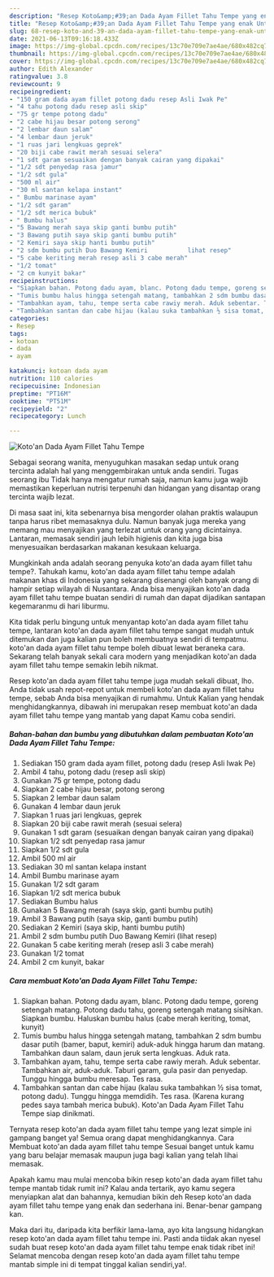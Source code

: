 ```yaml
---
description: "Resep Koto&amp;#39;an Dada Ayam Fillet Tahu Tempe yang enak Untuk Jualan"
title: "Resep Koto&amp;#39;an Dada Ayam Fillet Tahu Tempe yang enak Untuk Jualan"
slug: 68-resep-koto-and-39-an-dada-ayam-fillet-tahu-tempe-yang-enak-untuk-jualan
date: 2021-06-13T09:16:18.433Z
image: https://img-global.cpcdn.com/recipes/13c70e709e7ae4ae/680x482cq70/kotoan-dada-ayam-fillet-tahu-tempe-foto-resep-utama.jpg
thumbnail: https://img-global.cpcdn.com/recipes/13c70e709e7ae4ae/680x482cq70/kotoan-dada-ayam-fillet-tahu-tempe-foto-resep-utama.jpg
cover: https://img-global.cpcdn.com/recipes/13c70e709e7ae4ae/680x482cq70/kotoan-dada-ayam-fillet-tahu-tempe-foto-resep-utama.jpg
author: Edith Alexander
ratingvalue: 3.8
reviewcount: 9
recipeingredient:
- "150 gram dada ayam fillet potong dadu resep Asli Iwak Pe"
- "4 tahu potong dadu resep asli skip"
- "75 gr tempe potong dadu"
- "2 cabe hijau besar potong serong"
- "2 lembar daun salam"
- "4 lembar daun jeruk"
- "1 ruas jari lengkuas geprek"
- "20 biji cabe rawit merah sesuai selera"
- "1 sdt garam sesuaikan dengan banyak cairan yang dipakai"
- "1/2 sdt penyedap rasa jamur"
- "1/2 sdt gula"
- "500 ml air"
- "30 ml santan kelapa instant"
- " Bumbu marinase ayam"
- "1/2 sdt garam"
- "1/2 sdt merica bubuk"
- " Bumbu halus"
- "5 Bawang merah saya skip ganti bumbu putih"
- "3 Bawang putih saya skip ganti bumbu putih"
- "2 Kemiri saya skip hanti bumbu putih"
- "2 sdm bumbu putih Duo Bawang Kemiri           lihat resep"
- "5 cabe keriting merah resep asli 3 cabe merah"
- "1/2 tomat"
- "2 cm kunyit bakar"
recipeinstructions:
- "Siapkan bahan. Potong dadu ayam, blanc. Potong dadu tempe, goreng setengah matang. Potong dadu tahu, goreng setengah matang sisihkan. Siapkan bumbu. Haluskan bumbu halus (cabe merah keriting, tomat, kunyit)"
- "Tumis bumbu halus hingga setengah matang, tambahkan 2 sdm bumbu dasar putih (bamer, baput, kemiri) aduk-aduk hingga harum dan matang. Tambahkan daun salam, daun jeruk serta lengkuas. Aduk rata."
- "Tambahkan ayam, tahu, tempe serta cabe rawiy merah. Aduk sebentar. Tambahkan air, aduk-aduk. Taburi garam, gula pasir dan penyedap. Tunggu hingga bumbu meresap. Tes rasa."
- "Tambahkan santan dan cabe hijau (kalau suka tambahkan ½ sisa tomat, potong dadu). Tunggu hingga memdidih. Tes rasa. (Karena kurang pedes saya tambah merica bubuk). Koto&#39;an Dada Ayam Fillet Tahu Tempe siap dinikmati."
categories:
- Resep
tags:
- kotoan
- dada
- ayam

katakunci: kotoan dada ayam 
nutrition: 110 calories
recipecuisine: Indonesian
preptime: "PT16M"
cooktime: "PT51M"
recipeyield: "2"
recipecategory: Lunch

---
```



![Koto&#39;an Dada Ayam Fillet Tahu Tempe](https://img-global.cpcdn.com/recipes/13c70e709e7ae4ae/680x482cq70/kotoan-dada-ayam-fillet-tahu-tempe-foto-resep-utama.jpg)

Sebagai seorang wanita, menyuguhkan masakan sedap untuk orang tercinta adalah hal yang menggembirakan untuk anda sendiri. Tugas seorang ibu Tidak hanya mengatur rumah saja, namun kamu juga wajib memastikan keperluan nutrisi terpenuhi dan hidangan yang disantap orang tercinta wajib lezat.

Di masa  saat ini, kita sebenarnya bisa mengorder olahan praktis walaupun tanpa harus ribet memasaknya dulu. Namun banyak juga mereka yang memang mau menyajikan yang terlezat untuk orang yang dicintainya. Lantaran, memasak sendiri jauh lebih higienis dan kita juga bisa menyesuaikan berdasarkan makanan kesukaan keluarga. 



Mungkinkah anda adalah seorang penyuka koto&#39;an dada ayam fillet tahu tempe?. Tahukah kamu, koto&#39;an dada ayam fillet tahu tempe adalah makanan khas di Indonesia yang sekarang disenangi oleh banyak orang di hampir setiap wilayah di Nusantara. Anda bisa menyajikan koto&#39;an dada ayam fillet tahu tempe buatan sendiri di rumah dan dapat dijadikan santapan kegemaranmu di hari liburmu.

Kita tidak perlu bingung untuk menyantap koto&#39;an dada ayam fillet tahu tempe, lantaran koto&#39;an dada ayam fillet tahu tempe sangat mudah untuk ditemukan dan juga kalian pun boleh membuatnya sendiri di tempatmu. koto&#39;an dada ayam fillet tahu tempe boleh dibuat lewat beraneka cara. Sekarang telah banyak sekali cara modern yang menjadikan koto&#39;an dada ayam fillet tahu tempe semakin lebih nikmat.

Resep koto&#39;an dada ayam fillet tahu tempe juga mudah sekali dibuat, lho. Anda tidak usah repot-repot untuk membeli koto&#39;an dada ayam fillet tahu tempe, sebab Anda bisa menyajikan di rumahmu. Untuk Kalian yang hendak menghidangkannya, dibawah ini merupakan resep membuat koto&#39;an dada ayam fillet tahu tempe yang mantab yang dapat Kamu coba sendiri.

<!--inarticleads1-->

##### Bahan-bahan dan bumbu yang dibutuhkan dalam pembuatan Koto&#39;an Dada Ayam Fillet Tahu Tempe:

1. Sediakan 150 gram dada ayam fillet, potong dadu (resep Asli Iwak Pe)
1. Ambil 4 tahu, potong dadu (resep asli skip)
1. Gunakan 75 gr tempe, potong dadu
1. Siapkan 2 cabe hijau besar, potong serong
1. Siapkan 2 lembar daun salam
1. Gunakan 4 lembar daun jeruk
1. Siapkan 1 ruas jari lengkuas, geprek
1. Siapkan 20 biji cabe rawit merah (sesuai selera)
1. Gunakan 1 sdt garam (sesuaikan dengan banyak cairan yang dipakai)
1. Siapkan 1/2 sdt penyedap rasa jamur
1. Siapkan 1/2 sdt gula
1. Ambil 500 ml air
1. Sediakan 30 ml santan kelapa instant
1. Ambil  Bumbu marinase ayam
1. Gunakan 1/2 sdt garam
1. Siapkan 1/2 sdt merica bubuk
1. Sediakan  Bumbu halus
1. Gunakan 5 Bawang merah (saya skip, ganti bumbu putih)
1. Ambil 3 Bawang putih (saya skip, ganti bumbu putih)
1. Sediakan 2 Kemiri (saya skip, hanti bumbu putih)
1. Ambil 2 sdm bumbu putih Duo Bawang Kemiri           (lihat resep)
1. Gunakan 5 cabe keriting merah (resep asli 3 cabe merah)
1. Gunakan 1/2 tomat
1. Ambil 2 cm kunyit, bakar




<!--inarticleads2-->

##### Cara membuat Koto&#39;an Dada Ayam Fillet Tahu Tempe:

1. Siapkan bahan. Potong dadu ayam, blanc. Potong dadu tempe, goreng setengah matang. Potong dadu tahu, goreng setengah matang sisihkan. Siapkan bumbu. Haluskan bumbu halus (cabe merah keriting, tomat, kunyit)
1. Tumis bumbu halus hingga setengah matang, tambahkan 2 sdm bumbu dasar putih (bamer, baput, kemiri) aduk-aduk hingga harum dan matang. Tambahkan daun salam, daun jeruk serta lengkuas. Aduk rata.
1. Tambahkan ayam, tahu, tempe serta cabe rawiy merah. Aduk sebentar. Tambahkan air, aduk-aduk. Taburi garam, gula pasir dan penyedap. Tunggu hingga bumbu meresap. Tes rasa.
1. Tambahkan santan dan cabe hijau (kalau suka tambahkan ½ sisa tomat, potong dadu). Tunggu hingga memdidih. Tes rasa. (Karena kurang pedes saya tambah merica bubuk). Koto&#39;an Dada Ayam Fillet Tahu Tempe siap dinikmati.




Ternyata resep koto&#39;an dada ayam fillet tahu tempe yang lezat simple ini gampang banget ya! Semua orang dapat menghidangkannya. Cara Membuat koto&#39;an dada ayam fillet tahu tempe Sesuai banget untuk kamu yang baru belajar memasak maupun juga bagi kalian yang telah lihai memasak.

Apakah kamu mau mulai mencoba bikin resep koto&#39;an dada ayam fillet tahu tempe mantab tidak rumit ini? Kalau anda tertarik, ayo kamu segera menyiapkan alat dan bahannya, kemudian bikin deh Resep koto&#39;an dada ayam fillet tahu tempe yang enak dan sederhana ini. Benar-benar gampang kan. 

Maka dari itu, daripada kita berfikir lama-lama, ayo kita langsung hidangkan resep koto&#39;an dada ayam fillet tahu tempe ini. Pasti anda tiidak akan nyesel sudah buat resep koto&#39;an dada ayam fillet tahu tempe enak tidak ribet ini! Selamat mencoba dengan resep koto&#39;an dada ayam fillet tahu tempe mantab simple ini di tempat tinggal kalian sendiri,ya!.

